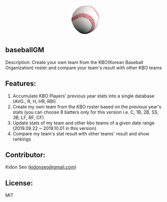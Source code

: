 <p align="center">
  <img src="./logo/baseball.png" width="100" height="100" alt="Sample logo" />
</p>

## baseballGM
Description: Create your own team from the KBO(Korean Baseball Organization) roster and compare your team's result with other KBO teams

## Features:
  1. Accumulate KBO Players' previous year stats into a single database (AVG., R, H, HR, RBI)
  2. Create my own team from the KBO roster based on the previous year's stats (you can choose 8 batters only for this version  i.e. C, 1B, 2B, SS, 3B, LF, RF, CF)
  3. Update stats of my team and other kbo teams of a given date range (2019.09.22 ~ 2019.10.01 in this version)
  4. Compare my team's stat result with other teams' result and show rankings

## Contributor:
Kidon Seo (kidonseo@gmail.com)

## License:
MIT
